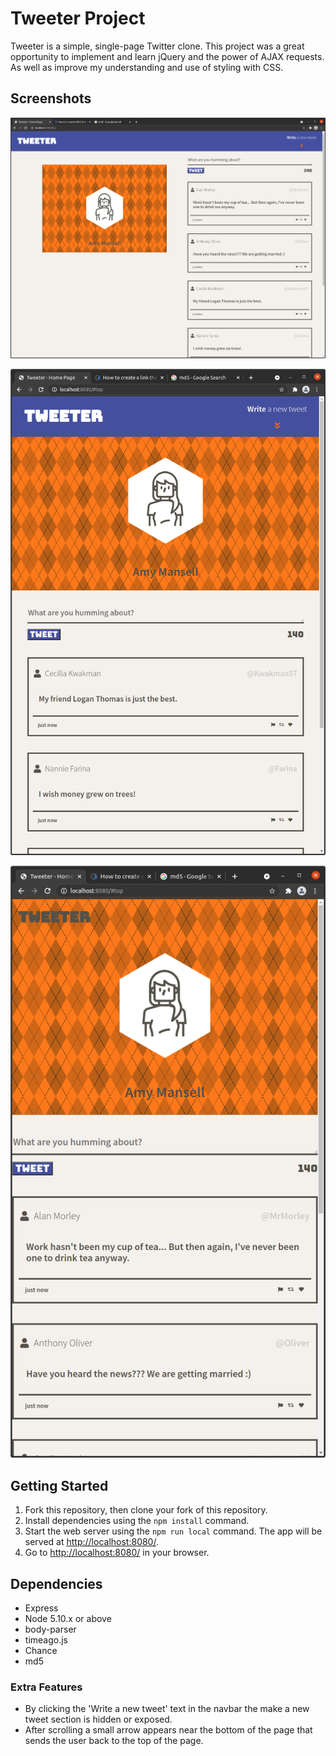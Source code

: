 # Tweeter Project

Tweeter is a simple, single-page Twitter clone. This project was a great opportunity to implement and learn jQuery and the power of AJAX requests. As well as improve my understanding and use of styling with CSS.

## Screenshots

!["Screenshot of Tweeter at desktop size"](https://raw.githubusercontent.com/mphbo/tweeter/master/docs/desktop.png)

!["Screenshot of Tweeter at tablet size"](https://raw.githubusercontent.com/mphbo/tweeter/master/docs/tablet.png)

!["Screenshot of Tweeter at mobile size"](https://raw.githubusercontent.com/mphbo/tweeter/master/docs/mobile.png)

## Getting Started

1. Fork this repository, then clone your fork of this repository.
2. Install dependencies using the `npm install` command.
3. Start the web server using the `npm run local` command. The app will be served at <http://localhost:8080/>.
4. Go to <http://localhost:8080/> in your browser.

## Dependencies

- Express
- Node 5.10.x or above
- body-parser
- timeago.js
- Chance
- md5

### Extra Features

* By clicking the 'Write a new tweet' text in the navbar the make a new tweet section is hidden or exposed.
* After scrolling a small arrow appears near the bottom of the page that sends the user back to the top of the page.